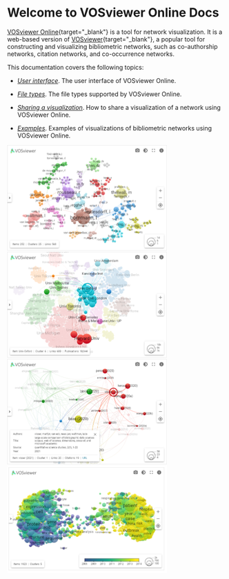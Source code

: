# Welcome to VOSviewer Online Docs

[VOSviewer Online](https://app.vosviewer.com){target="_blank"} is a tool for network visualization. It is a web-based version of [VOSviewer](https://www.vosviewer.com){target="_blank"}, a popular tool for constructing and visualizing bibliometric networks, such as co-authorship networks, citation networks, and co-occurrence networks.

This documentation covers the following topics:

- [*User interface*](/docs/user-interface/). The user interface of VOSviewer Online.

- [*File types*](/docs/file-types/). The file types supported by VOSviewer Online.

- [*Sharing a visualization*](/docs/sharing/). How to share a visualization of a network using VOSviewer Online.

- [*Examples*](/docs/examples/). Examples of visualizations of bibliometric networks using VOSviewer Online.

<p>
  <img src="/docs/assets/images/example1.png" width="370" />
  <img src="/docs/assets/images/example2.png" width="370" />
  <img src="/docs/assets/images/example4.png" width="370" />
  <img src="/docs/assets/images/example3.png" width="370" />
</p>
